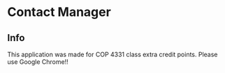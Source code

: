 # Contact Manager
## Info 

This application was made for COP 4331 class extra credit points. Please use Google Chrome!!
